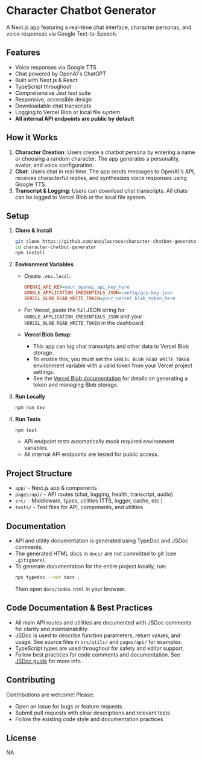 # Character Chatbot Generator

A Next.js app featuring a real-time chat interface, character personas, and voice responses via Google Text-to-Speech.

## Features

- Voice responses via Google TTS
- Chat powered by OpenAI's ChatGPT
- Built with Next.js & React
- TypeScript throughout
- Comprehensive Jest test suite
- Responsive, accessible design
- Downloadable chat transcripts
- Logging to Vercel Blob or local file system
- **All internal API endpoints are public by default**

## How it Works

1. **Character Creation**: Users create a chatbot persona by entering a name or choosing a random character. The app generates a personality, avatar, and voice configuration.
2. **Chat**: Users chat in real time. The app sends messages to OpenAI's API, receives characterful replies, and synthesizes voice responses using Google TTS.
3. **Transcript & Logging**: Users can download chat transcripts. All chats can be logged to Vercel Blob or the local file system.

## Setup

1. **Clone & Install**
   ```bash
   git clone https://github.com/andylacroce/character-chatbot-generator.git
   cd character-chatbot-generator
   npm install
   ```
2. **Environment Variables**

   - Create `.env.local`:
     ```ini
     OPENAI_API_KEY=your_openai_api_key_here
     GOOGLE_APPLICATION_CREDENTIALS_JSON=config/gcp-key.json
     VERCEL_BLOB_READ_WRITE_TOKEN=your_vercel_blob_token_here
     ```
   - For Vercel, paste the full JSON string for `GOOGLE_APPLICATION_CREDENTIALS_JSON` and your `VERCEL_BLOB_READ_WRITE_TOKEN` in the dashboard.

   - **Vercel Blob Setup:**
     - This app can log chat transcripts and other data to Vercel Blob storage.
     - To enable this, you must set the `VERCEL_BLOB_READ_WRITE_TOKEN` environment variable with a valid token from your Vercel project settings.
     - See the [Vercel Blob documentation](https://vercel.com/docs/storage/vercel-blob/quickstart) for details on generating a token and managing Blob storage.

3. **Run Locally**

   ```bash
   npm run dev
   ```

4. **Run Tests**
   ```bash
   npm test
   ```
   - API endpoint tests automatically mock required environment variables.
   - All internal API endpoints are tested for public access.

## Project Structure

- `app/` - Next.js app & components
- `pages/api/` - API routes (chat, logging, health, transcript, audio)
- `src/` - Middleware, types, utilities (TTS, logger, cache, etc.)
- `tests/` - Test files for API, components, and utilities

## Documentation

- API and utility documentation is generated using TypeDoc and JSDoc comments.
- The generated HTML docs in `docs/` are not committed to git (see `.gitignore`).
- To generate documentation for the entire project locally, run:
  ```bash
  npx typedoc --out docs .
  ```
  Then open `docs/index.html` in your browser.

## Code Documentation & Best Practices

- All main API routes and utilities are documented with JSDoc comments for clarity and maintainability.
- JSDoc is used to describe function parameters, return values, and usage. See source files in `src/utils/` and `pages/api/` for examples.
- TypeScript types are used throughout for safety and editor support.
- Follow best practices for code comments and documentation. See [JSDoc guide](https://jsdoc.app/) for more info.

## Contributing

Contributions are welcome! Please:
- Open an issue for bugs or feature requests
- Submit pull requests with clear descriptions and relevant tests
- Follow the existing code style and documentation practices

## License

NA
